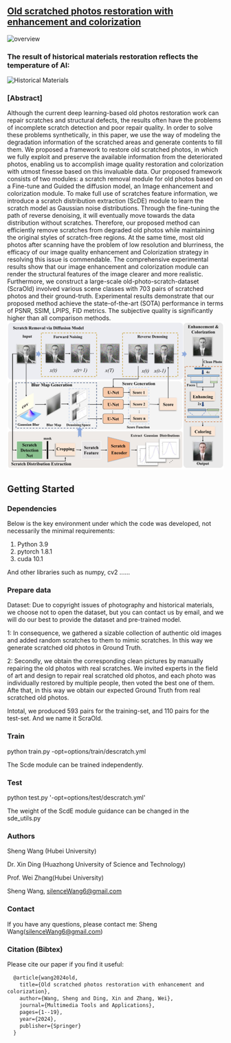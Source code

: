 ## [Old scratched photos restoration with enhancement and colorization](https://link.springer.com/article/10.1007/s11042-024-19595-w)
![overview](./figs/OverView.Jpeg)
### The result of historical materials restoration reflects the temperature of AI:
![Historical Materials](./figs/HistoricalMaterials.Jpeg)


### [Abstract]
Although the current deep learning-based old photos restoration work can repair scratches and structural defects, the results often have the problems of incomplete scratch detection and poor repair quality. In order to solve these problems synthetically, in this paper, we use the way of modeling the degradation information of the scratched areas and generate contents to fill them. We proposed a framework to restore old scratched photos, in which we fully exploit and preserve the available information from the deteriorated photos, enabling us to accomplish image quality restoration and colorization with utmost finesse based on this invaluable data. Our proposed framework consists of two modules: a scratch removal module for old photos based on a Fine-tune and Guided the diffusion model, an Image enhancement and colorization module. To make full use of scratches feature information, we introduce a scratch distribution extraction (ScDE) module to learn the scratch model as Gaussian noise distributions. Through the fine-tuning the path of reverse denoising, it will eventually move towards the data distribution without scratches. Therefore, our proposed method can efficiently remove scratches from degraded old photos while maintaining the original styles of scratch-free regions. At the same time, most old photos after scanning have the problem of low resolution and blurriness, the efficacy of our image quality enhancement and Colorization strategy in resolving this issue is commendable. The comprehensive experimental results show that our image enhancement and colorization module can render the structural features of the image clearer and more realistic. Furthermore, we construct a large-scale old-photo-scratch-dataset (ScraOld) involved various scene classes with 703 pairs of scratched photos and their ground-truth. Experimental results demonstrate that our proposed method achieve the state-of-the-art (SOTA) performance in terms of PSNR, SSIM, LPIPS, FID metrics. The subjective quality is significantly higher than all comparison methods.
![mainPic](./figs/Net.Jpeg)


## Getting Started
### Dependencies
Below is the key environment under which the code was developed, not necessarily the minimal requirements:

1. Python 3.9
2. pytorch 1.8.1
3. cuda 10.1

And other libraries such as numpy, cv2 ......

### Prepare data
Dataset: Due to copyright issues of photography and historical materials, we choose not to open the dataset, but you can contact us by email, and we will do our best to provide the dataset and pre-trained model.

1: In consequence, we gathered a sizable collection of authentic old images and added random scratches to them to mimic scratches. In this way we generate scratched old photos in Ground Truth. 

2: Secondly, we obtain the corresponding clean pictures by manually repairing the old photos with real scratches. We invited experts in the field of art and design to repair real scratched old photos, and each photo was individually restored by multiple people, then voted the best one of them. Afte that, in this way we obtain our expected Ground Truth from real scratched old photos. 

Intotal, we produced 593 pairs for the training-set, and 110 pairs for the test-set. And we name it ScraOld.


### Train
python train.py -opt=options/train/descratch.yml

The Scde module can be trained independently. 

### Test
python test.py '-opt=options/test/descratch.yml'

The weight of the ScdE module guidance can be changed in the sde_utils.py 

### Authors
Sheng Wang (Hubei University)

Dr. Xin Ding (Huazhong University of Science and Technology)

Prof. Wei Zhang(Hubei University)

Sheng Wang, silenceWang6@gmail.com

### Contact
If you have any questions, please contact me: Sheng Wang(silenceWang6@gmail.com)

### Citation (Bibtex)
Please cite our paper if you find it useful:

      @article{wang2024old,
        title={Old scratched photos restoration with enhancement and colorization},
        author={Wang, Sheng and Ding, Xin and Zhang, Wei},
        journal={Multimedia Tools and Applications},
        pages={1--19},
        year={2024},
        publisher={Springer}
      }
